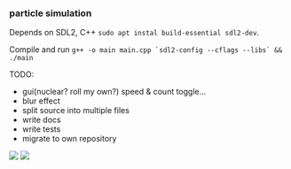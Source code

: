 ### particle simulation
Depends on SDL2, C++ `sudo apt instal build-essential sdl2-dev`.

Compile and run ```g++ -o main main.cpp `sdl2-config --cflags --libs` && ./main```

TODO: 
 - gui(nuclear? roll my own?) speed & count toggle... 
 - blur effect
 - split source into multiple files
 - write docs
 - write tests
 - migrate to own repository

![](https://giant.gfycat.com/JollyTerribleBoa.gif)
![](https://giant.gfycat.com/WatchfulFittingBactrian.gif)


